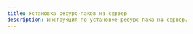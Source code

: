 ```yaml
---
title: Установка ресурс-паков на сервер
description: Инструкция по установке ресурс-пака на сервер.
---
```

